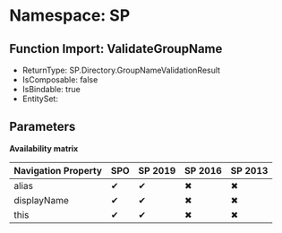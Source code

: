 # Namespace: SP

## Function Import: ValidateGroupName

- ReturnType: SP.Directory.GroupNameValidationResult
- IsComposable: false
- IsBindable: true
- EntitySet: 

## Parameters

**Availability matrix**

Navigation Property | SPO | SP 2019 | SP 2016 | SP 2013
----------|-----|---------|---------|--------
alias | ✔ | ✔ | ✖ | ✖
displayName | ✔ | ✔ | ✖ | ✖
this | ✔ | ✔ | ✖ | ✖
